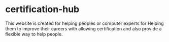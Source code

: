 # certification-hub
This website is created for helping peoples or computer experts for Helping them to improve their careers with allowing certification and also provide a flexible way to help people.
